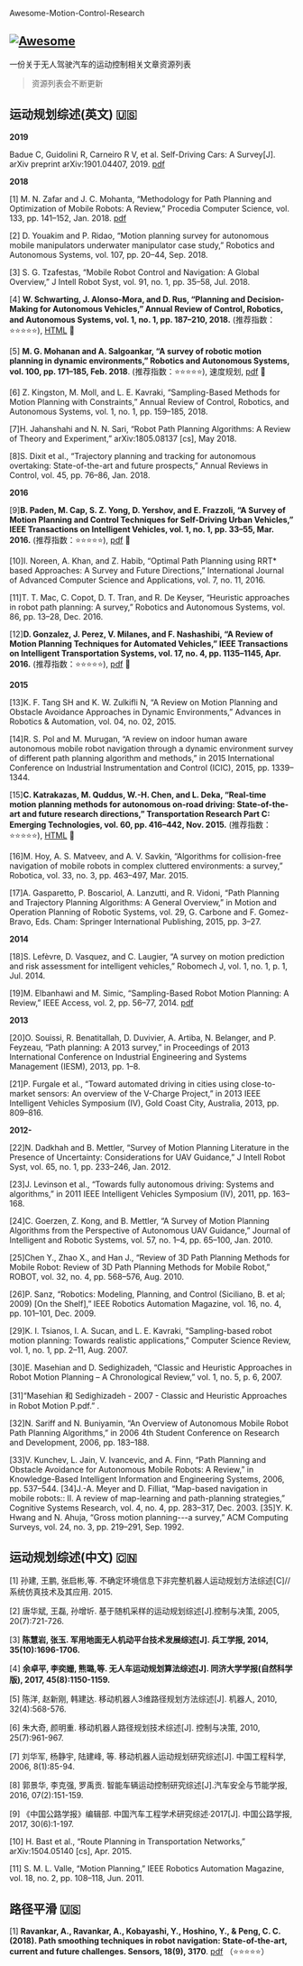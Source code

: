 Awesome-Motion-Control-Research

[![Awesome](https://awesome.re/badge-flat2.svg)](https://awesome.re)
---

一份关于无人驾驶汽车的运动控制相关文章资源列表

> 资源列表会不断更新

## 运动规划综述(英文) :us:

**2019**

Badue C, Guidolini R, Carneiro R V, et al. Self-Driving Cars: A Survey[J]. arXiv preprint arXiv:1901.04407, 2019. [pdf](https://arxiv.org/pdf/1901.04407)

**2018**

[1] M. N. Zafar and J. C. Mohanta, “Methodology for Path Planning and Optimization of Mobile Robots: A Review,” Procedia Computer Science, vol. 133, pp. 141–152, Jan. 2018. [pdf](https://www.sciencedirect.com/science/article/pii/S1877050918309621/pdf?md5=158b90308d94d4d388ae57bb369957a7&pid=1-s2.0-S1877050918309621-main.pdf)

[2] D. Youakim and P. Ridao, “Motion planning survey for autonomous mobile manipulators underwater manipulator case study,” Robotics and Autonomous Systems, vol. 107, pp. 20–44, Sep. 2018.

[3] S. G. Tzafestas, “Mobile Robot Control and Navigation: A Global Overview,” J Intell Robot Syst, vol. 91, no. 1, pp. 35–58, Jul. 2018.

[4] **W. Schwarting, J. Alonso-Mora, and D. Rus, “Planning and Decision-Making for Autonomous Vehicles,” Annual Review of Control, Robotics, and Autonomous Systems, vol. 1, no. 1, pp. 187–210, 2018.** (推荐指数：:star::star::star::star::star:), [HTML](https://www.annualreviews.org/doi/full/10.1146/annurev-control-060117-105157) :gem:

[5] **M. G. Mohanan and A. Salgoankar, “A survey of robotic motion planning in dynamic environments,” Robotics and Autonomous Systems, vol. 100, pp. 171–185, Feb. 2018**. (推荐指数：:star::star::star::star::star:), 速度规划, [pdf](./pdfs/A-survey-of-robotic-motion-planning-in-dynamic-environments.pdf) :gem:


[6] Z. Kingston, M. Moll, and L. E. Kavraki, “Sampling-Based Methods for Motion Planning with Constraints,” Annual Review of Control, Robotics, and Autonomous Systems, vol. 1, no. 1, pp. 159–185, 2018.

[7]H. Jahanshahi and N. N. Sari, “Robot Path Planning Algorithms: A Review of Theory and Experiment,” arXiv:1805.08137 [cs], May 2018.

[8]S. Dixit et al., “Trajectory planning and tracking for autonomous overtaking: State-of-the-art and future prospects,” Annual Reviews in Control, vol. 45, pp. 76–86, Jan. 2018.

**2016**

[9]**B. Paden, M. Cap, S. Z. Yong, D. Yershov, and E. Frazzoli, “A Survey of Motion Planning and Control Techniques for Self-Driving Urban Vehicles,” IEEE Transactions on Intelligent Vehicles, vol. 1, no. 1, pp. 33–55, Mar. 2016.** (推荐指数：:star::star::star::star::star:), [pdf](https://arxiv.org/pdf/1604.07446) :gem:

[10]I. Noreen, A. Khan, and Z. Habib, “Optimal Path Planning using RRT* based Approaches: A Survey and Future Directions,” International Journal of Advanced Computer Science and Applications, vol. 7, no. 11, 2016.

[11]T. T. Mac, C. Copot, D. T. Tran, and R. De Keyser, “Heuristic approaches in robot path planning: A survey,” Robotics and Autonomous Systems, vol. 86, pp. 13–28, Dec. 2016.

[12]**D. Gonzalez, J. Perez, V. Milanes, and F. Nashashibi, “A Review of Motion Planning Techniques for Automated Vehicles,” IEEE Transactions on Intelligent Transportation Systems, vol. 17, no. 4, pp. 1135–1145, Apr. 2016.** (推荐指数：:star::star::star::star::star:), [pdf](https://users.cs.duke.edu/~pdinesh/sources/07339478.pdf) :gem:


**2015**

[13]K. F. Tang SH and K. W. Zulkifli N, “A Review on Motion Planning and Obstacle Avoidance Approaches in Dynamic Environments,” Advances in Robotics & Automation, vol. 04, no. 02, 2015.

[14]R. S. Pol and M. Murugan, “A review on indoor human aware autonomous mobile robot navigation through a dynamic environment survey of different path planning algorithm and methods,” in 2015 International Conference on Industrial Instrumentation and Control (ICIC), 2015, pp. 1339–1344.

[15]**C. Katrakazas, M. Quddus, W.-H. Chen, and L. Deka, “Real-time motion planning methods for autonomous on-road driving: State-of-the-art and future research directions,” Transportation Research Part C: Emerging Technologies, vol. 60, pp. 416–442, Nov. 2015.** (推荐指数：:star::star::star::star::star:), [HTML](https://www.sciencedirect.com/science/article/pii/S0968090X15003447) :gem:


[16]M. Hoy, A. S. Matveev, and A. V. Savkin, “Algorithms for collision-free navigation of mobile robots in complex cluttered environments: a survey,” Robotica, vol. 33, no. 3, pp. 463–497, Mar. 2015.

[17]A. Gasparetto, P. Boscariol, A. Lanzutti, and R. Vidoni, “Path Planning and Trajectory Planning Algorithms: A General Overview,” in Motion and Operation Planning of Robotic Systems, vol. 29, G. Carbone and F. Gomez-Bravo, Eds. Cham: Springer International Publishing, 2015, pp. 3–27.

**2014**

[18]S. Lefèvre, D. Vasquez, and C. Laugier, “A survey on motion prediction and risk assessment for intelligent vehicles,” Robomech J, vol. 1, no. 1, p. 1, Jul. 2014.

[19]M. Elbanhawi and M. Simic, “Sampling-Based Robot Motion Planning: A Review,” IEEE Access, vol. 2, pp. 56–77, 2014. [pdf](https://ieeexplore.ieee.org/iel7/6287639/6514899/06722915.pdf)

**2013**

[20]O. Souissi, R. Benatitallah, D. Duvivier, A. Artiba, N. Belanger, and P. Feyzeau, “Path planning: A 2013 survey,” in Proceedings of 2013 International Conference on Industrial Engineering and Systems Management (IESM), 2013, pp. 1–8.

[21]P. Furgale et al., “Toward automated driving in cities using close-to-market sensors: An overview of the V-Charge Project,” in 2013 IEEE Intelligent Vehicles Symposium (IV), Gold Coast City, Australia, 2013, pp. 809–816.

**2012-**

[22]N. Dadkhah and B. Mettler, “Survey of Motion Planning Literature in the Presence of Uncertainty: Considerations for UAV Guidance,” J Intell Robot Syst, vol. 65, no. 1, pp. 233–246, Jan. 2012.

[23]J. Levinson et al., “Towards fully autonomous driving: Systems and algorithms,” in 2011 IEEE Intelligent Vehicles Symposium (IV), 2011, pp. 163–168.

[24]C. Goerzen, Z. Kong, and B. Mettler, “A Survey of Motion Planning Algorithms from the Perspective of Autonomous UAV Guidance,” Journal of Intelligent and Robotic Systems, vol. 57, no. 1–4, pp. 65–100, Jan. 2010.

[25]Chen Y., Zhao X., and Han J., “Review of 3D Path Planning Methods for Mobile Robot: Review of 3D Path Planning Methods for Mobile Robot,” ROBOT, vol. 32, no. 4, pp. 568–576, Aug. 2010.

[26]P. Sanz, “Robotics: Modeling, Planning, and Control (Siciliano, B. et al; 2009) [On the Shelf],” IEEE Robotics Automation Magazine, vol. 16, no. 4, pp. 101–101, Dec. 2009.

[29]K. I. Tsianos, I. A. Sucan, and L. E. Kavraki, “Sampling-based robot motion planning: Towards realistic applications,” Computer Science Review, vol. 1, no. 1, pp. 2–11, Aug. 2007.

[30]E. Masehian and D. Sedighizadeh, “Classic and Heuristic Approaches in Robot Motion Planning – A Chronological Review,” vol. 1, no. 5, p. 6, 2007.

[31]“Masehian 和 Sedighizadeh - 2007 - Classic and Heuristic Approaches in Robot Motion P.pdf.” .

[32]N. Sariff and N. Buniyamin, “An Overview of Autonomous Mobile Robot Path Planning Algorithms,” in 2006 4th Student Conference on Research and Development, 2006, pp. 183–188.

[33]V. Kunchev, L. Jain, V. Ivancevic, and A. Finn, “Path Planning and Obstacle Avoidance for Autonomous Mobile Robots: A Review,” in Knowledge-Based Intelligent Information and Engineering Systems, 2006, pp. 537–544.
[34]J.-A. Meyer and D. Filliat, “Map-based navigation in mobile robots:: II. A review of map-learning and path-planning strategies,” Cognitive Systems Research, vol. 4, no. 4, pp. 283–317, Dec. 2003.
[35]Y. K. Hwang and N. Ahuja, “Gross motion planning---a survey,” ACM Computing Surveys, vol. 24, no. 3, pp. 219–291, Sep. 1992.


## 运动规划综述(中文) :cn:

[1] 孙建, 王鹏, 张启彬,等. 不确定环境信息下非完整机器人运动规划方法综述[C]// 系统仿真技术及其应用. 2015.

[2] 唐华斌, 王磊, 孙增圻. 基于随机采样的运动规划综述[J].控制与决策, 2005, 20(7):721-726.

[3] **陈慧岩, 张玉. 军用地面无人机动平台技术发展综述[J]. 兵工学报, 2014, 35(10):1696-1706.**

[4] **余卓平, 李奕姗, 熊璐,等. 无人车运动规划算法综述[J]. 同济大学学报(自然科学版),
2017, 45(8):1150-1159.**

[5] 陈洋, 赵新刚, 韩建达. 移动机器人3维路径规划方法综述[J]. 机器人, 2010, 32(4):568-576.

[6] 朱大奇, 颜明重. 移动机器人路径规划技术综述[J]. 控制与决策, 2010, 25(7):961-967.

[7] 刘华军, 杨静宇, 陆建峰, 等. 移动机器人运动规划研究综述[J]. 中国工程科学, 2006, 8(1):85-94.

[8] 郭景华, 李克强, 罗禹贡. 智能车辆运动控制研究综述[J].汽车安全与节能学报, 2016, 07(2):151-159.

[9] 《中国公路学报》编辑部. 中国汽车工程学术研究综述·2017[J]. 中国公路学报, 2017, 30(6):1-197.

[10] H. Bast et al., “Route Planning in Transportation Networks,” arXiv:1504.05140 [cs], Apr. 2015.

[11] S. M. L. Valle, “Motion Planning,” IEEE Robotics Automation Magazine, vol. 18, no. 2, pp. 108–118, Jun. 2011.

## 路径平滑 :us:

[1] **Ravankar, A., Ravankar, A., Kobayashi, Y., Hoshino, Y., & Peng, C. C. (2018). Path smoothing techniques in robot navigation: State-of-the-art, current and future challenges. Sensors, 18(9), 3170**. [pdf](https://www.mdpi.com/1424-8220/18/9/3170/pdf) （:star::star::star::star::star:）